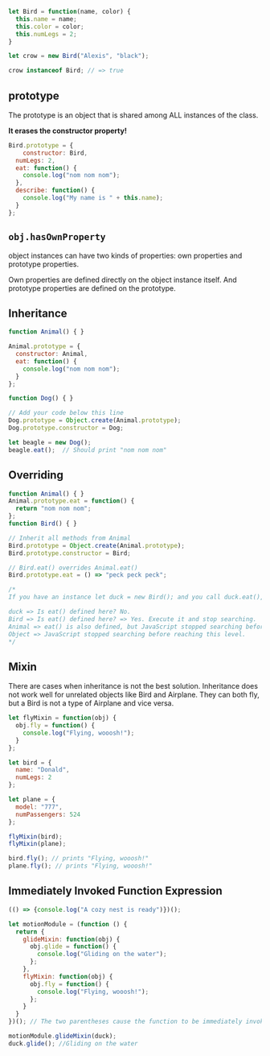 
```javascript
let Bird = function(name, color) {
  this.name = name;
  this.color = color;
  this.numLegs = 2;
}

let crow = new Bird("Alexis", "black");

crow instanceof Bird; // => true
```

## prototype

The prototype is an object that is shared among ALL instances of the class.

**It erases the constructor property!**

```javascript
Bird.prototype = {
	constructor: Bird,
  numLegs: 2, 
  eat: function() {
    console.log("nom nom nom");
  },
  describe: function() {
    console.log("My name is " + this.name);
  }
};
```

## `obj.hasOwnProperty`

object instances can have two kinds of properties: own properties and prototype properties.

Own properties are defined directly on the object instance itself. And prototype properties are defined on the prototype.

## Inheritance

```javascript
function Animal() { }

Animal.prototype = {
  constructor: Animal,
  eat: function() {
    console.log("nom nom nom");
  }
};

function Dog() { }

// Add your code below this line
Dog.prototype = Object.create(Animal.prototype);
Dog.prototype.constructor = Dog;

let beagle = new Dog();
beagle.eat();  // Should print "nom nom nom"
```

## Overriding

```javascript
function Animal() { }
Animal.prototype.eat = function() {
  return "nom nom nom";
};
function Bird() { }

// Inherit all methods from Animal
Bird.prototype = Object.create(Animal.prototype);
Bird.prototype.constructor = Bird;

// Bird.eat() overrides Animal.eat()
Bird.prototype.eat = () => "peck peck peck";

/*
If you have an instance let duck = new Bird(); and you call duck.eat(), this is how JavaScript looks for the method on duck’s prototype chain:

duck => Is eat() defined here? No.
Bird => Is eat() defined here? => Yes. Execute it and stop searching.
Animal => eat() is also defined, but JavaScript stopped searching before reaching this level.
Object => JavaScript stopped searching before reaching this level.
*/
```

## Mixin

There are cases when inheritance is not the best solution. Inheritance does not work well for unrelated objects like Bird and Airplane. They can both fly, but a Bird is not a type of Airplane and vice versa.

```javascript
let flyMixin = function(obj) {
  obj.fly = function() {
    console.log("Flying, wooosh!");
  }
};

let bird = {
  name: "Donald",
  numLegs: 2
};

let plane = {
  model: "777",
  numPassengers: 524
};

flyMixin(bird);
flyMixin(plane);

bird.fly(); // prints "Flying, wooosh!"
plane.fly(); // prints "Flying, wooosh!"
```

## Immediately Invoked Function Expression

```javascript
(() => {console.log("A cozy nest is ready")})();
```

```javascript
let motionModule = (function () {
  return {
    glideMixin: function(obj) {
      obj.glide = function() {
        console.log("Gliding on the water");
      };
    },
    flyMixin: function(obj) {
      obj.fly = function() {
        console.log("Flying, wooosh!");
      };
    }
  }
})(); // The two parentheses cause the function to be immediately invoked

motionModule.glideMixin(duck);
duck.glide(); //Gliding on the water
```
